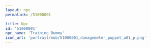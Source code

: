 ```yaml
---
layout: npc
permalink: /51000001

title: Npc
id: '51000001'
npc_name: 'Training Dummy'
icon_url: 'portrait/mob/51000001_damagemeter_puppet_a01_p.png'
---
```

